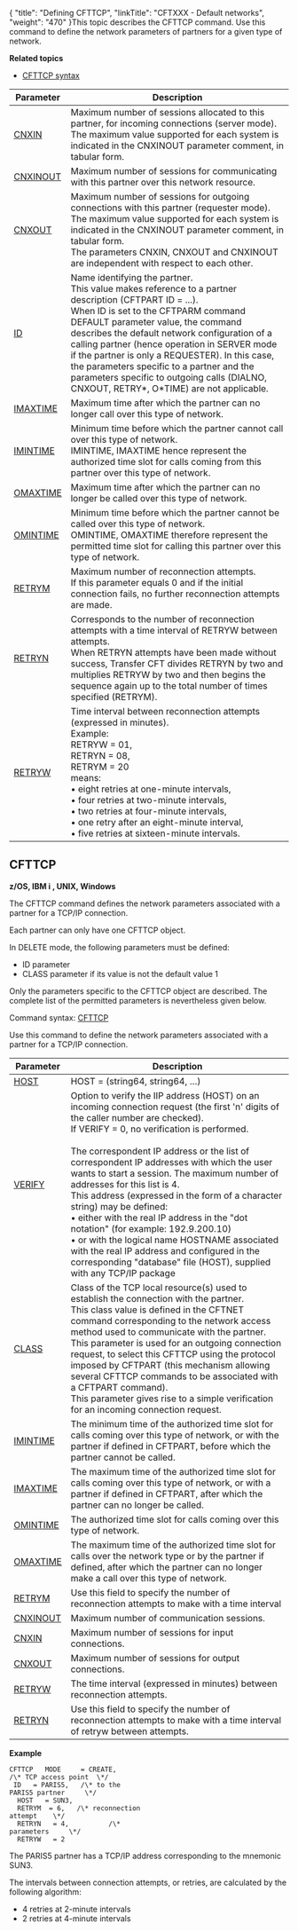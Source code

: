 {
    "title": "Defining  CFTTCP",
    "linkTitle": "CFTXXX - Default networks",
    "weight": "470"
}This topic describes the CFTTCP command. Use this command to define the network parameters of partners
for a given type of network.

****Related
topics****

- [CFTTCP syntax](../../../command_summary#CFTTCP)


| Parameter  | Description  |
| --- | --- |
| <a href="../../../command_summary/parameter_intro/cnxin">CNXIN</a>  | Maximum number of sessions allocated to this partner, for incoming connections (server mode).<br/> The maximum value supported for each system is indicated in the CNXINOUT parameter comment, in tabular form. |
| <a href="../../../command_summary/parameter_intro/cnxinout">CNXINOUT</a> | Maximum number of sessions for communicating with this partner over this network resource. |
| <a href="../../../command_summary/parameter_intro/cnxout">CNXOUT</a> | Maximum number of sessions for outgoing connections with this partner (requester mode).<br/> The maximum value supported for each system is indicated in the CNXINOUT parameter comment, in tabular form.<br/> The parameters CNXIN, CNXOUT and CNXINOUT are independent with respect to each other. |
| <a href="../../../command_summary/parameter_intro/id">ID</a> | Name identifying the partner.<br/> This value makes reference to a partner description (CFTPART ID = ...).<br/> When ID is set to the CFTPARM command DEFAULT parameter value, the command describes the default network configuration of a calling partner (hence operation in SERVER mode if the partner is only a REQUESTER). In this case, the parameters specific to a partner and the parameters specific to outgoing calls (DIALNO, CNXOUT, RETRY*, O*TIME) are not applicable. |
| <a href="../../../command_summary/parameter_intro/imaxtime">IMAXTIME</a> | Maximum time after which the partner can no longer call over this type of network. |
| <a href="">IMINTIME</a>  | Minimum time before which the partner cannot call over this type of network.<br/> IMINTIME, IMAXTIME hence represent the authorized time slot for calls coming from this partner over this type of network. |
| <a href="../../../command_summary/parameter_intro/omaxtime">OMAXTIME</a> | Maximum time after which the partner can no longer be called over this type of network. |
| <a href="../../../command_summary/parameter_intro/omintime">OMINTIME</a> | Minimum time before which the partner cannot be called over this type of network.<br/> OMINTIME, OMAXTIME therefore represent the permitted time slot for calling this partner over this type of network. |
| <a href="../../../command_summary/parameter_intro/retrym">RETRYM</a>  | Maximum number of reconnection attempts.<br/> If this parameter equals 0 and if the initial connection fails, no further reconnection attempts are made. |
| <a href="../../../command_summary/parameter_intro/retryn">RETRYN</a>  | Corresponds to the number of reconnection attempts with a time interval of RETRYW between attempts.<br/> When RETRYN attempts have been made without success, Transfer CFT divides RETRYN by two and multiplies RETRYW by two and then begins the sequence again up to the total number of times specified (RETRYM). |
| <a href="../../../command_summary/parameter_intro/retryw">RETRYW</a> | Time interval between reconnection attempts (expressed in minutes).<br/> Example:<br/> RETRYW = 01,<br /> RETRYN = 08,<br /> RETRYM = 20<br/> means:<br/> • eight retries at one-minute intervals,<br/> • four retries at two-minute intervals,<br/> • two retries at four-minute intervals,<br/> • one retry after an eight-minute interval,<br/> • five retries at sixteen-minute intervals. |


<span id="CFTXXX_CFTTCP_cmd"></span>

## CFTTCP

****z/OS, IBM i , UNIX, Windows****

The CFTTCP command defines the network parameters associated with a
partner for a TCP/IP connection.

Each partner can only have one CFTTCP object.

In DELETE mode, the following parameters must be defined:

- ID parameter
- CLASS parameter
    if its value is not the default value 1

Only the parameters specific to the CFTTCP object are described. The
complete list of the permitted parameters is nevertheless given below.

<span id="TCP/IP"></span>Command syntax: [CFTTCP](../../../command_summary#CFTTCP)

Use this command to define the network parameters associated
with a partner for a TCP/IP connection.


| Parameter  | Description  |
| --- | --- |
| <a href="../../../command_summary/parameter_intro/host">HOST</a> | HOST = (string64, string64, …) |
| <a href="../../../command_summary/parameter_intro/verify">VERIFY</a> | Option to verify the IIP address (HOST) on an incoming connection request (the first 'n' digits of the caller number are checked).<br/> If VERIFY = 0, no verification is performed.<br/> <br/> The correspondent IP address or the list of correspondent IP addresses with which the user wants to start a session. The maximum number of addresses for this list is 4.<br/> This address (expressed in the form of a character string) may be defined:<br/> • either with the real IP address in the "dot notation" (for example: 192.9.200.10)<br/> • or with the logical name HOSTNAME associated with the real IP address and configured in the corresponding "database" file (HOST), supplied with any TCP/IP package |
| <a href="../../../command_summary/parameter_intro/class">CLASS</a>  | Class of the TCP local resource(s) used to establish the connection with the partner.<br/> This class value is defined in the CFTNET command corresponding to the network access method used to communicate with the partner.<br/> This parameter is used for an outgoing connection request, to select this CFTTCP using the protocol imposed by CFTPART (this mechanism allowing several CFTTCP commands to be associated with a CFTPART command).<br/> This parameter gives rise to a simple verification for an incoming connection request. |
| <a href="">IMINTIME</a>  | The minimum time of the authorized time slot for calls coming over this type of network, or with the partner if defined in CFTPART, before which the partner cannot be called. |
| <a href="../../../command_summary/parameter_intro/imaxtime">IMAXTIME</a> | The maximum time of the authorized time slot for calls coming over this type of network, or with a partner if defined in CFTPART, after which the partner can no longer be called. |
| <a href="../../../command_summary/parameter_intro/omintime">OMINTIME</a> | The authorized time slot for calls coming over this type of network. |
| <a href="../../../command_summary/parameter_intro/omaxtime">OMAXTIME</a> | The maximum time of the authorized time slot for calls over the network type or by the partner if defined, after which the partner can no longer make a call over this type of network. |
| <a href="../../../command_summary/parameter_intro/retrym">RETRYM</a>  | Use this field to specify the number of reconnection attempts to make with a time interval |
| <a href="../../../command_summary/parameter_intro/cnxinout">CNXINOUT</a> | Maximum number of communication sessions. |
| <a href="../../../command_summary/parameter_intro/cnxin">CNXIN</a>  | Maximum number of sessions for input connections. |
| <a href="../../../command_summary/parameter_intro/cnxout">CNXOUT</a>  | Maximum number of sessions for output connections. |
| <a href="../../../command_summary/parameter_intro/retryw">RETRYW</a>  | The time interval (expressed in minutes) between reconnection attempts. |
| <a href="../../../command_summary/parameter_intro/retryn">RETRYN</a>  | Use this field to specify the number of reconnection attempts to make with a time interval of retryw between attempts. |


****Example****

```
CFTTCP   MODE     = CREATE, 
/\* TCP access point  \*/
 ID   = PARIS5,   /\* to the
PARIS5 partner     \*/
  HOST   = SUN3,
  RETRYM  = 6,   /\* reconnection
attempt    \*/
  RETRYN   = 4,          /\*
parameters     \*/
  RETRYW   = 2
```

The PARIS5 partner has a TCP/IP address corresponding to
the mnemonic SUN3.

The intervals between connection attempts, or retries,
are calculated by the following algorithm:

- 4 retries
    at 2-minute intervals
- 2 retries
    at 4-minute intervals
